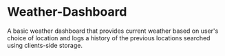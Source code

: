 # Weather-Dashboard
A basic weather dashboard that provides current weather based on user's choice of location and logs a history of the previous locations searched using clients-side storage. 
